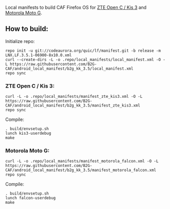 Local manifests to build CAF Firefox OS for [ZTE Open C / Kis 3](http://www.modaco.com/topic/373261-firefox-os/) and [Motorola Moto G](http://www.modaco.com/topic/372487-firefox-os/).

How to build:
-------------

Initialize repo:

    repo init -u git://codeaurora.org/quic/lf/manifest.git -b release -m LNX.LF.3.5.1-06900-8x10.0.xml
    curl --create-dirs -L -o .repo/local_manifests/local_manifest.xml -O -L https://raw.githubusercontent.com/B2G-CAF/android_local_manifest/b2g_kk_3.5/local_manifest.xml
    repo sync

### ZTE Open C / Kis 3:

    curl -L -o .repo/local_manifests/manifest_zte_kis3.xml -O -L https://raw.githubusercontent.com/B2G-CAF/android_local_manifest/b2g_kk_3.5/manifest_zte_kis3.xml
    repo sync

Compile:

    . build/envsetup.sh
    lunch kis3-userdebug
    make

### Motorola Moto G:

    curl -L -o .repo/local_manifests/manifest_motorola_falcon.xml -O -L https://raw.githubusercontent.com/B2G-CAF/android_local_manifest/b2g_kk_3.5/manifest_motorola_falcon.xml
    repo sync

Compile:

    . build/envsetup.sh
    lunch falcon-userdebug
    make

